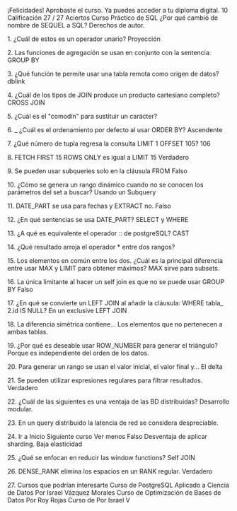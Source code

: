 ¡Felicidades!
Aprobaste el curso. Ya puedes acceder a tu diploma digital.
10
Calificación
27 / 27
Aciertos
Curso Práctico de SQL
¿Por qué cambió de nombre de SEQUEL a SQL?
Derechos de autor.

1\.
¿Cuál de estos es un operador unario?
Proyección

2\.
Las funciones de agregación se usan en conjunto con la sentencia:
GROUP BY

3\.
¿Qué función te permite usar una tabla remota como origen de datos?
dblink

4\.
¿Cuál de los tipos de JOIN produce un producto cartesiano completo?
CROSS JOIN

5\.
¿Cuál es el "comodín" para sustituir un carácter?

6\.
\_
¿Cuál es el ordenamiento por defecto al usar ORDER BY?
Ascendente

7\.
¿Qué número de tupla regresa la consulta LIMIT 1 OFFSET 105?
106

8\.
FETCH FIRST 15 ROWS ONLY es igual a LIMIT 15
Verdadero

9\.
Se pueden usar subqueries solo en la cláusula FROM
Falso

10\.
¿Cómo se genera un rango dinámico cuando no se conocen los parámetros del set a buscar?
Usando un Subquery

11\.
DATE\_PART se usa para fechas y EXTRACT no.
Falso

12\.
¿En qué sentencias se usa DATE\_PART?
SELECT y WHERE

13\.
¿A qué es equivalente el operador :: de postgreSQL?
CAST

14\.
¿Qué resultado arroja el operador \* entre dos rangos?

15\.
Los elementos en común entre los dos.
¿Cuál es la principal diferencia entre usar MAX y LIMIT para obtener máximos?
MAX sirve para subsets.

16\.
La única limitante al hacer un self join es que no se puede usar GROUP BY
Falso

17\.
¿En qué se convierte un LEFT JOIN al añadir la cláusula: WHERE tabla\_
2\.id IS NULL?
En un exclusive LEFT JOIN

18\.
La diferencia simétrica contiene...
Los elementos que no pertenecen a ambas tablas.

19\.
¿Por qué es deseable usar ROW\_NUMBER para generar el triángulo?
Porque es independiente del orden de los datos.

20\.
Para generar un rango se usan el valor inicial, el valor final y...
El delta

21\.
Se pueden utilizar expresiones regulares para filtrar resultados.
Verdadero

22\.
¿Cuál de las siguientes es una ventaja de las BD distribuidas?
Desarrollo modular.

23\.
En un query distribuido la latencia de red se considera despreciable.

24\.
Ir a Inicio
Siguiente curso
Ver menos
Falso
Desventaja de aplicar sharding.
Baja elasticidad

25\.
¿Qué se enfocan en reducir las window functions?
Self JOIN

26\.
DENSE\_RANK elimina los espacios en un RANK regular.
Verdadero

27\.
Cursos que podrían interesarte
Curso de PostgreSQL Aplicado a
Ciencia de Datos
Por Israel Vázquez Morales
Curso de Optimización de Bases
de Datos
Por Roy Rojas
Curso de 
Por Israel V
